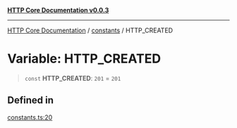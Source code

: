 [**HTTP Core Documentation v0.0.3**](../../README.md)

***

[HTTP Core Documentation](../../modules.md) / [constants](../README.md) / HTTP\_CREATED

# Variable: HTTP\_CREATED

> `const` **HTTP\_CREATED**: `201` = `201`

## Defined in

[constants.ts:20](https://github.com/stonemjs/http-core/blob/33a82b77e98ade423889148c13f25ccd40b75c8a/src/constants.ts#L20)
